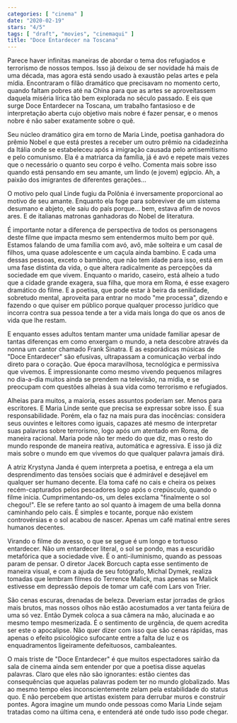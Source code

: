 ```yaml
---
categories: [ "cinema" ]
date: "2020-02-19"
stars: "4/5"
tags: [ "draft", "movies", "cinemaqui" ]
title: "Doce Entardecer na Toscana"
---
```

Parece haver infinitas maneiras de abordar o tema dos refugiados e
terrorismo de nossos tempos. Isso já deixou de ser novidade há mais de
uma década, mas agora está sendo usado à exaustão pelas artes e pela
mídia. Encontraram o filão dramático que precisavam no momento certo,
quando faltam pobres até na China para que as artes se aproveitassem
daquela miséria lírica tão bem explorada no século passado. E
eis que surge Doce Entardecer na Toscana, um trabalho fantasioso e de
interpretação aberta cujo objetivo mais nobre é fazer pensar, e o
menos nobre é não saber exatamente sobre o quê.

Seu núcleo dramático gira em torno de Maria Linde, poetisa ganhadora
do prêmio Nobel e que está prestes a receber um outro prêmio na
cidadezinha da Itália onde se estabeleceu após a imigração causada
pelo antisemitismo e pelo comunismo. Ela é a matriarca da família,
já é avó e repete mais vezes que o necessário o quanto seu corpo
é velho. Comenta mais sobre isso quando está pensando em seu amante,
um lindo (e jovem) egípcio. Ah, a paixão dos imigrantes de diferentes
gerações...

O motivo pelo qual Linde fugiu da Polônia é inversamente proporcional
ao motivo de seu amante. Enquanto ela foge para sobreviver de um sistema
desumano e abjeto, ele saiu do país porque... bem, estava afim de novos
ares. E de italianas matronas ganhadoras do Nobel de literatura.

É importante notar a diferença de perspectiva de todos os personagens
deste filme que impacta mesmo sem entendermos muito bem por quê. Estamos
falando de uma família com avó, avô, mãe solteira e um casal de
filhos, uma quase adolescente e um caçula ainda bambino. E cada uma
dessas pessoas, exceto o bambino, que não tem idade para isso, está em
uma fase distinta da vida, o que altera radicalmente as percepções da
sociedade em que vivem. Enquanto o marido, caseiro, está alheio a tudo
que a cidade grande exagera, sua filha, que mora em Roma, é esse exagero
dramático do filme. E a poetisa, que pode estar à beira da senilidade,
sobretudo mental, aproveita para entrar no modo "me processa", dizendo
e fazendo o que quiser em público porque qualquer processo jurídico
que incorra contra sua pessoa tende a ter a vida mais longa do que os
anos de vida que lhe restam.

E enquanto esses adultos tentam manter uma unidade familiar apesar de
tantas diferenças em como enxergam o mundo, a neta descobre através
da nonna um cantor chamado Frank Sinatra. E as esporádicas músicas de
"Doce Entardecer" são efusivas, ultrapassam a comunicação verbal indo
direto para o coração. Que época maravilhosa, tecnológica e permissiva
que vivemos. É impressionante como mesmo vivendo pequenos milagres
no dia-a-dia muitos ainda se prendem na televisão, na mídia, e se
preocupam com questões alheias à sua vida como terrorismo e refugiados.

Alheias para muitos, a maioria, esses assuntos poderiam ser. Menos para
escritores. E Maria Linde sente que precisa se expressar sobre isso. É
sua responsabilidade. Porém, ela o faz na mais pura das inocências:
considera seus ouvintes e leitores como iguais, capazes até mesmo de
interpretar suas palavras sobre terrorismo, logo após um atentado em
Roma, de maneira racional. Maria pode não ter medo do que diz, mas o
resto do mundo responde de maneira reativa, automática e agressiva. E
isso já diz mais sobre o mundo em que vivemos do que qualquer palavra
jamais dirá.

A atriz Krystyna Janda é quem interpreta a poetisa, e entrega a ela um
desprendimento das tensões sociais que é admirável e desejável em
qualquer ser humano decente. Ela toma café no cais e cheira os peixes
recém-capturados pelos pescadores logo após o crepúsculo, quando o
filme inicia. Cumprimentando-os, um deles exclama "finalmente o sol
chegou!". Ele se refere tanto ao sol quanto à imagem de uma bella
donna caminhando pelo cais. É simples e tocante, porque não existem
controvérsias e o sol acabou de nascer. Apenas um café matinal entre
seres humanos decentes.

Virando o filme do avesso, o que se segue é um longo e tortuoso
entardecer. Não um entardecer literal, o sol se pondo, mas a escuridão
metafórica que a sociedade vive. É o anti-iluminismo, quando as pessoas
param de pensar. O diretor Jacek Borcuch capta esse sentimento de maneira
visual, e com a ajuda de seu fotógrafo, Michal Dymek, realiza tomadas
que lembram filmes do Terrence Malick, mas apenas se Malick estivesse
em depressão depois de tomar um café com Lars von Trier.

São cenas escuras, drenadas de beleza. Deveriam estar jorradas de grãos
mais brutos, mas nossos olhos não estão acostumados a ver tanta feiúra
de uma só vez. Então Dymek coloca a sua câmera na mão, alucinada e ao
mesmo tempo mesmerizada. É o sentimento de urgência, de quem acredita
ser este o apocalipse. Não quer dizer com isso que são cenas rápidas,
mas apenas o efeito psicológico sufocante entre a falta de luz e os
enquadramentos ligeiramente defeituosos, cambaleantes.

O mais triste de "Doce Entardecer" é que muitos espectadores sairão
da sala de cinema ainda sem entender por que a poetisa disse aquelas
palavras. Claro que eles não são ignorantes: estão cientes das
consequências que aquelas palavras podem ter no mundo globalizado. Mas
ao mesmo tempo eles inconscientemente zelam pela estabilidade do
status quo. E não percebem que artistas existem para derrubar muros e
construir pontes. Agora imagine um mundo onde pessoas como Maria Linde
sejam tratadas como na última cena, e entenderá até onde tudo isso
pode chegar.
